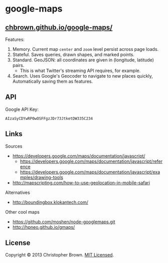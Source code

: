 # google-maps

## [chbrown.github.io/google-maps/](http://chbrown.github.io/google-maps/)

Features:

1. Memory. Current map `center` and `zoom` level persist across page loads.
2. Stateful. Saves queries, drawn shapes, and marked points.
3. Standard. GeoJSON: all coordinates are given in (longitude, latitude) pairs.
    * This is what Twitter's streaming API requires, for example.
4. Search. Uses Google's Geocoder to navigate to new places quickly, Automatically saving them as features.

## API

Google API Key:

    AIzaSyCDYwRP0wOSFFgzJDr73JtketDW335C234

## Links

Sources

* https://developers.google.com/maps/documentation/javascript/
    * https://developers.google.com/maps/documentation/javascript/reference
    * https://developers.google.com/maps/documentation/javascript/examples/drawing-tools
* http://mapscripting.com/how-to-use-geolocation-in-mobile-safari

Alternatives

* http://boundingbox.klokantech.com/

Other cool maps

* https://github.com/moshen/node-googlemaps.git
* http://hpneo.github.io/gmaps/

## License

Copyright © 2013 Christopher Brown. [MIT Licensed](LICENSE).
